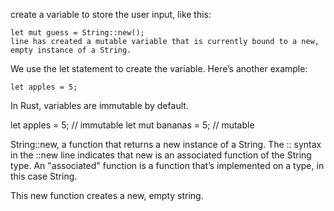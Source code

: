 create a variable to store the user input, like this:

    let mut guess = String::new();
    line has created a mutable variable that is currently bound to a new, empty instance of a String. 
 We use the let statement to create the variable. Here’s another example:

    let apples = 5;

In Rust, variables are immutable by default.    

let apples = 5; // immutable
let mut bananas = 5; // mutable

String::new, a function that returns a new instance of a String. 
The :: syntax in the ::new line indicates that new is an associated function of the String type.
An "associated" function is a function that’s implemented on a type, in this case String. 

This new function creates a new, empty string. 


